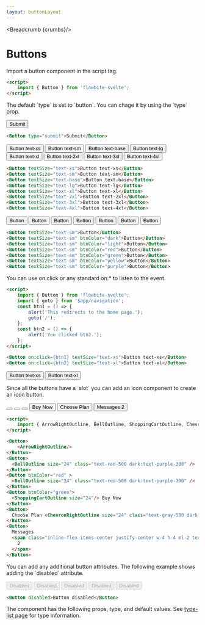 ```yaml
---
layout: buttonLayout
---
```


<script>
  import Htwo from '../utils/Htwo.svelte'
  import { Button, Table, TableDefaultRow, Breadcrumb } from '$lib/index';
  import { ArrowRightOutline, BellOutline, ShoppingCartOutline, ChevronRightOutline } from "svelte-heros";
  import { goto }from '$app/navigation';
  import componentProps from '../props/Button.json'

  const btn1 = ()=>{
    alert('This redirects to the home page.')
    goto('/')
  }
  const btn2 = ()=>{
    alert ('You clicked btn2.')
  }

  // Props table
  let items = componentProps.props
  let propHeader = ['Name', 'Type', 'Default']
  let divClass='w-full relative overflow-x-auto shadow-md sm:rounded-lg'
let theadClass ='text-xs text-gray-700 uppercase bg-gray-50 dark:bg-gray-700 dark:text-white'
  
  let crumbs = [
    {
      label:'Home',
      href:'/'
    },
    {
      label:'Buttons',
      href:'/buttons/'
    },
    {
      label:'Button default',
      href:'/buttons/default'
    },
  ]
</script>

<Breadcrumb {crumbs}/>

<h1 class="text-3xl w-full dark:text-white py-8">Buttons</h1>

<p>Import a button component in the script tag.</p>

```html
<script>
	import { Button } from 'flowbite-svelte';
</script>
```

<Htwo label="Types" />

<p>The default `type` is set to `button`. You can chage it by using the `type` prop.</p>

<div class="rounded-xl w-full flex justify-center my-4 mx-auto bg-gradient-to-r bg-white dark:bg-gray-900 border border-gray-200 dark:border-gray-700 p-2 sm:p-6">
<Button type="submit">Submit</Button>
</div>

```html
<Button type="submit">Submit</Button>
```



<Htwo label="Sizes" />

<div class="rounded-xl w-full my-4 mx-auto bg-gradient-to-r bg-white dark:bg-gray-900 border border-gray-200 dark:border-gray-700 p-2 sm:p-6">
  <Button textSize="text-xs">Button text-xs</Button>
  <Button textSize="text-sm">Button text-sm</Button>
  <Button textSize="text-base">Button text-base</Button>
  <Button textSize="text-lg">Button text-lg</Button>
  <Button textSize="text-xl">Button text-xl</Button>
  <Button textSize="text-2xl">Button text-2xl</Button>
  <Button textSize="text-3xl">Button text-3xl</Button>
  <Button textSize="text-4xl">Button text-4xl</Button>
</div>

```html
<Button textSize="text-xs">Button text-xs</Button>
<Button textSize="text-sm">Button text-sm</Button>
<Button textSize="text-base">Button text-base</Button>
<Button textSize="text-lg">Button text-lg</Button>
<Button textSize="text-xl">Button text-xl</Button>
<Button textSize="text-2xl">Button text-2xl</Button>
<Button textSize="text-3xl">Button text-3xl</Button>
<Button textSize="text-4xl">Button text-4xl</Button>
```

<Htwo label="Colors" />

<div class="rounded-xl w-full my-4 mx-auto bg-gradient-to-r bg-white dark:bg-gray-900 border border-gray-200 dark:border-gray-700 p-2 sm:p-6">
  <Button textSize="text-sm">Button</Button>
  <Button textSize="text-sm" btnColor="dark">Button</Button>
  <Button textSize="text-sm" btnColor="light">Button</Button>
  <Button textSize="text-sm" btnColor="red">Button</Button>
  <Button textSize="text-sm" btnColor="green">Button</Button>
  <Button textSize="text-sm" btnColor="yellow">Button</Button>
  <Button textSize="text-sm" btnColor="purple">Button</Button>
</div>

```html
<Button textSize="text-sm">Button</Button>
<Button textSize="text-sm" btnColor="dark">Button</Button>
<Button textSize="text-sm" btnColor="light">Button</Button>
<Button textSize="text-sm" btnColor="red">Button</Button>
<Button textSize="text-sm" btnColor="green">Button</Button>
<Button textSize="text-sm" btnColor="yellow">Button</Button>
<Button textSize="text-sm" btnColor="purple">Button</Button>
```

<Htwo label="Handlers" />

<p>You can use on:click or any standard on:* to listen to the event.</p>

```html
<script>
	import { Button } from 'flowbite-svelte';
	import { goto } from '$app/navigation';
	const btn1 = () => {
		alert('This redirects to the home page.');
		goto('/');
	};
	const btn2 = () => {
		alert('You clicked btn2.');
	};
</script>

<Button on:click={btn1} textSize="text-xs">Button text-xs</Button>
<Button on:click={btn2} textSize="text-xl">Button text-xl</Button>
```

<div class="rounded-xl w-full flex justify-center my-4 mx-auto bg-gradient-to-r bg-white dark:bg-gray-900 border border-gray-200 dark:border-gray-700 p-2 sm:p-6">
<Button on:click={btn1} textSize="text-xs">Button text-xs</Button>
<Button on:click={btn2} textSize="text-xl">Button text-xl</Button>
</div>

<Htwo label="Icons & Labels" />

<p>Since all the buttons have a `slot` you can add an icon component to create an icon button.</p>

<div class="rounded-xl w-full flex justify-center my-4 mx-auto bg-gradient-to-r bg-white dark:bg-gray-900 border border-gray-200 dark:border-gray-700 p-2 sm:p-6">
<Button>
    <ArrowRightOutline/>
</Button>
<Button>
  <BellOutline size="24" class="text-red-500 dark:text-purple-300" />
</Button>
<Button btnColor="red" >
  <BellOutline size="24" class="text-red-500 dark:text-purple-300" />
</Button>
<Button btnColor="green">
  <ShoppingCartOutline size="24"/> Buy Now
</Button>
<Button>
  Choose Plan <ChevronRightOutline size="24" class="text-gray-500 dark:text-gray-300" />
</Button>
<Button>
  Messages
  <span class="inline-flex items-center justify-center w-4 h-4 ml-2 text-xs font-semibold text-blue-800 bg-blue-200 rounded-full">
    2
  </span>
</Button>
</div>

```html
<script>
	import { ArrowRightOutline, BellOutline, ShoppingCartOutline, ChevronRightOutline } from 'svelte-heros';
</script>

<Button>
    <ArrowRightOutline/>
</Button>
<Button>
  <BellOutline size="24" class="text-red-500 dark:text-purple-300" />
</Button>
<Button btnColor="red" >
  <BellOutline size="24" class="text-red-500 dark:text-purple-300" />
</Button>
<Button btnColor="green">
  <ShoppingCartOutline size="24"/> Buy Now
</Button>
<Button>
  Choose Plan <ChevronRightOutline size="24" class="text-gray-500 dark:text-gray-300" />
</Button>
<Button>
  Messages
  <span class="inline-flex items-center justify-center w-4 h-4 ml-2 text-xs font-semibold text-blue-800 bg-blue-200 rounded-full">
    2
  </span>
</Button>
```


<Htwo label="Disabled" />

<p>You can add any additional button attributes. The following example shows adding the `disabled` attribute.</p>

<div class="rounded-xl w-full flex justify-center my-4 mx-auto bg-gradient-to-r bg-white dark:bg-gray-900 border border-gray-200 dark:border-gray-700 p-2 sm:p-6">
<Button disabled >Disabled</Button>
<Button disabled btnColor="green">Disabled</Button>
<Button disabled btnColor="red">Disabled</Button>
<Button disabled btnColor="yellow">Disabled</Button>
<Button disabled btnColor="purple">Disabled</Button>
</div>

```html
<Button disabled>Button disabled</Button>
```


<Htwo label="Props" />

<p>The component has the following props, type, and default values. See <a href="/type-list">type-list page</a> for type information.</p>

<Table header={propHeader} {divClass} {theadClass}>
  <TableDefaultRow {items} rowState='hover' />
</Table>
